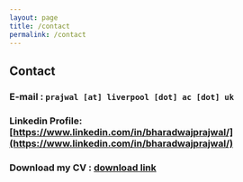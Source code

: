 ```yaml
---
layout: page
title: /contact
permalink: /contact
---
```


## Contact

### E-mail          : `prajwal [at] liverpool [dot] ac [dot] uk`

### Linkedin Profile: [https://www.linkedin.com/in/bharadwajprajwal/](https://www.linkedin.com/in/bharadwajprajwal/) 

### Download my CV  : [download link](https://www.linkedin.com/in/bharadwajprajwal/)
